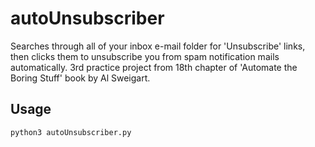 # autoUnsubscriber
Searches through all of your inbox e-mail folder for 'Unsubscribe' links, then clicks them to unsubscribe you from spam notification mails automatically. 3rd practice project from 18th chapter of 'Automate the Boring Stuff' book by Al Sweigart.

## Usage
<code>python3 autoUnsubscriber.py</code>
